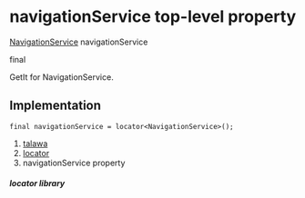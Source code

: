 
<div>

# navigationService top-level property

</div>


[NavigationService](../services_navigation_service/NavigationService-class.md)
navigationService


final




GetIt for NavigationService.



## Implementation

``` language-dart
final navigationService = locator<NavigationService>();
```







1.  [talawa](../index.md)
2.  [locator](../locator/)
3.  navigationService property

##### locator library







